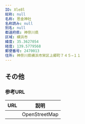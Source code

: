 ```yaml
---
ID: Xle8l
総称: null
名称: 思金神社
名称読み: null
別名: null
都道府県: 神奈川県
区域: 横浜市
緯度: 35.3627054
経度: 139.5779568
郵便番号: 2470013
住所: 神奈川県横浜市栄区上郷町７４５−１１
---
```


## その他

### 参考URL

| URL | 説明          |
| --- | ------------- |
|     | OpenStreetMap |
